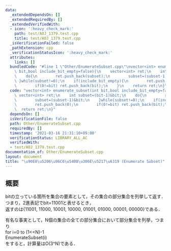 ```yaml
---
data:
  _extendedDependsOn: []
  _extendedRequiredBy: []
  _extendedVerifiedWith:
  - icon: ':heavy_check_mark:'
    path: test/AOJ_1379.test.cpp
    title: test/AOJ_1379.test.cpp
  _isVerificationFailed: false
  _pathExtension: cpp
  _verificationStatusIcon: ':heavy_check_mark:'
  attributes:
    links: []
  bundledCode: "#line 1 \"Other/EnumerateSubset.cpp\"\nvector<int> enumerate_subset(int\
    \ bit,bool include_bit_empty=false){\n    vector<int> ret;\n    int subset=(bit-1)&bit;\n\
    \    do{\n        ret.push_back(subset);\n        subset=(subset-1)&bit;\n   \
    \ }while(subset!=0);\n    if(include_bit_empty){\n        ret.push_back(0);\n\
    \        if(0!=bit) ret.push_back(bit);\n    }\n    return ret;\n}\n"
  code: "vector<int> enumerate_subset(int bit,bool include_bit_empty=false){\n   \
    \ vector<int> ret;\n    int subset=(bit-1)&bit;\n    do{\n        ret.push_back(subset);\n\
    \        subset=(subset-1)&bit;\n    }while(subset!=0);\n    if(include_bit_empty){\n\
    \        ret.push_back(0);\n        if(0!=bit) ret.push_back(bit);\n    }\n  \
    \  return ret;\n}"
  dependsOn: []
  isVerificationFile: false
  path: Other/EnumerateSubset.cpp
  requiredBy: []
  timestamp: '2021-03-16 21:31:10+09:00'
  verificationStatus: LIBRARY_ALL_AC
  verifiedWith:
  - test/AOJ_1379.test.cpp
documentation_of: Other/EnumerateSubset.cpp
layout: document
title: "\u90E8\u5206\u96C6\u5408\u306E\u5217\u6319 (Enumerate Subset)"
---
```


## 概要  
bitの立っている箇所を集合の要素として，その集合の部分集合を列挙して返す．  
つまり，2進表記でbit=11001と表せるとき，  
返すのは{11001, 11000, 10001, 10000, 01001, 01000, 00001, 00000}である．  

有名な事実として，N個の集合の全ての部分集合において部分集合を列挙，つまり  
for i=0 to (1<<N)-1  
  EnumerateSubset(i)  
をすると，計算量はO(3^N)である．
